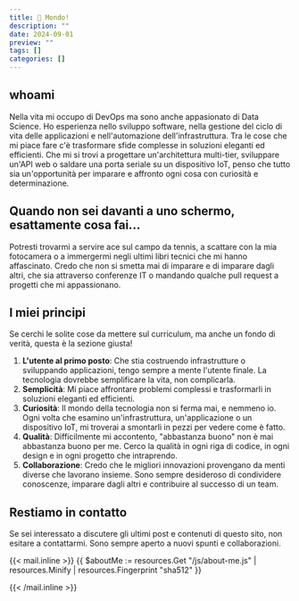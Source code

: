 ```yaml
---
title: 👋 Mondo!
description: ""
date: 2024-09-01
preview: ""
tags: []
categories: []
---
```


## whoami
Nella vita mi occupo di DevOps ma sono anche appasionato di Data Science. Ho esperienza nello sviluppo software, nella gestione del ciclo di vita delle applicazioni e nell'automazione dell'infrastruttura. Tra le cose che mi piace fare c'è trasformare sfide complesse in soluzioni eleganti ed efficienti. Che mi si trovi a progettare un'architettura multi-tier, sviluppare un'API web o saldare una porta seriale su un dispositivo IoT, penso che tutto sia un'opportunità per imparare e affronto ogni cosa con curiosità e determinazione.

## Quando non sei davanti a uno schermo, esattamente cosa fai...
Potresti trovarmi a servire ace sul campo da tennis, a scattare con la mia fotocamera o a immergermi negli ultimi libri tecnici che mi hanno affascinato. Credo che non si smetta mai di imparare e di imparare dagli altri, che sia attraverso conferenze IT o mandando qualche pull request a progetti che mi appassionano.

## I miei principi
Se cerchi le solite cose da mettere sul curriculum, ma anche un fondo di verità, questa è la sezione giusta!

1. **L'utente al primo posto**: Che stia costruendo infrastrutture o sviluppando applicazioni, tengo sempre a mente l'utente finale. La tecnologia dovrebbe semplificare la vita, non complicarla.
2. **Semplicità**: Mi piace affrontare problemi complessi e trasformarli in soluzioni eleganti ed efficienti.
3. **Curiosità**: Il mondo della tecnologia non si ferma mai, e nemmeno io. Ogni volta che esamino un'infrastruttura, un'applicazione o un dispositivo IoT, mi troverai a smontarli in pezzi per vedere come è fatto.
4. **Qualità**: Difficilmente mi accontento, "abbastanza buono" non è mai abbastanza buono per me. Cerco la qualità in ogni riga di codice, in ogni design e in ogni progetto che intraprendo.
5. **Collaborazione**: Credo che le migliori innovazioni provengano da menti diverse che lavorano insieme. Sono sempre desideroso di condividere conoscenze, imparare dagli altri e contribuire al successo di un team.

## Restiamo in contatto
Se sei interessato a discutere gli ultimi post e contenuti di questo sito, non esitare a contattarmi. Sono sempre aperto a nuovi spunti e collaborazioni.

<span id="mailPlaceholder"></span>
{{< mail.inline >}}
{{ $aboutMe := resources.Get "/js/about-me.js" | resources.Minify | resources.Fingerprint "sha512" }}
<script
  defer
  type="text/javascript"
  src="{{ $aboutMe.RelPermalink }}"
  integrity="{{ $aboutMe.Data.Integrity }}"
></script>
{{< /mail.inline >}}
